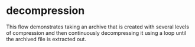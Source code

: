 decompression
=============

This flow demonstrates taking an archive that is created with several levels of compression and then continuously 
decompressing it using a loop until the archived file is extracted out.